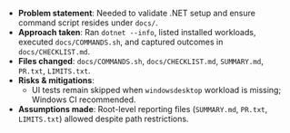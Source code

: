 - **Problem statement**: Needed to validate .NET setup and ensure command script resides under `docs/`.
- **Approach taken**: Ran `dotnet --info`, listed installed workloads, executed `docs/COMMANDS.sh`, and captured outcomes in `docs/CHECKLIST.md`.
- **Files changed**: `docs/COMMANDS.sh`, `docs/CHECKLIST.md`, `SUMMARY.md`, `PR.txt`, `LIMITS.txt`.
- **Risks & mitigations**:
  - UI tests remain skipped when `windowsdesktop` workload is missing; Windows CI recommended.
- **Assumptions made**: Root-level reporting files (`SUMMARY.md`, `PR.txt`, `LIMITS.txt`) allowed despite path restrictions.
